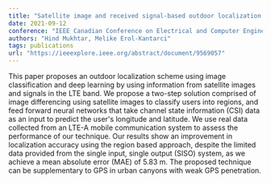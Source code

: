 ```yaml
---
title: "Satellite image and received signal-based outdoor localization using deep neural networks"
date: 2021-09-12
conference: "IEEE Canadian Conference on Electrical and Computer Engineering (CCECE)"
authors: "Hind Mukhtar, Melike Erol-Kantarci"
tags: publications
url: "https://ieeexplore.ieee.org/abstract/document/9569057"
---
```

This paper proposes an outdoor localization scheme using image classification and deep learning by using information from satellite images and signals in the LTE band. We propose a two-step solution comprised of image differencing using satellite images to classify users into regions, and feed forward neural networks that take channel state information (CSI) data as an input to predict the user's longitude and latitude. We use real data collected from an LTE-A mobile communication system to assess the performance of our technique. Our results show an improvement in localization accuracy using the region based approach, despite the limited data provided from the single input, single output (SISO) system, as we achieve a mean absolute error (MAE) of 5.83 m. The proposed technique can be supplementary to GPS in urban canyons with weak GPS penetration.